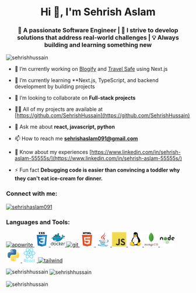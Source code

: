 <h1 align="center">Hi 👋, I'm Sehrish Aslam</h1>
<h3 align="center">🔧 A passionate Software Engineer | 🚀 I strive to develop solutions that address real-world challenges | 💡 Always building and learning something new</h3>

<p align="left"> <img src="https://komarev.com/ghpvc/?username=sehrishhussain&label=Profile%20views&color=0e75b6&style=flat" alt="sehrishhussain" /> </p>

- 🔭 I’m currently working on [Blogify](https://github.com/SehrishHussain/Blogify) and [Travel Safe](https://github.com/SehrishHussain/hunza-traveltrack) using Next.js

- 🌱 I’m currently learning **Next.js, TypeScript, and backend development by building projects

- 👯 I’m looking to collaborate on **Full-stack projects**

- 👨‍💻 All of my projects are available at [https://github.com/SehrishHussain](https://github.com/SehrishHussain)

- 💬 Ask me about **react, javascript, python**

- 📫 How to reach me **sehrishaslam091@gmail.com**

- 📄 Know about my experiences [https://www.linkedin.com/in/sehrish-aslam-55555s/](https://www.linkedin.com/in/sehrish-aslam-55555s/)

- ⚡ Fun fact **Debugging code is easier than convincing a toddler why they can't eat ice-cream for dinner.**

<h3 align="left">Connect with me:</h3>
<p align="left">
<a href="https://www.hackerrank.com/sehrishaslam091" target="blank"><img align="center" src="https://raw.githubusercontent.com/rahuldkjain/github-profile-readme-generator/master/src/images/icons/Social/hackerrank.svg" alt="sehrishaslam091" height="30" width="40" /></a>
</p>

<h3 align="left">Languages and Tools:</h3>
<p align="left"> <a href="https://appwrite.io" target="_blank" rel="noreferrer"> <img src="https://www.vectorlogo.zone/logos/appwriteio/appwriteio-icon.svg" alt="appwrite" width="40" height="40"/> </a> <a href="https://www.w3schools.com/css/" target="_blank" rel="noreferrer"> <img src="https://raw.githubusercontent.com/devicons/devicon/master/icons/css3/css3-original-wordmark.svg" alt="css3" width="40" height="40"/> </a> <a href="https://www.docker.com/" target="_blank" rel="noreferrer"> <img src="https://raw.githubusercontent.com/devicons/devicon/master/icons/docker/docker-original-wordmark.svg" alt="docker" width="40" height="40"/> </a> <a href="https://git-scm.com/" target="_blank" rel="noreferrer"> <img src="https://www.vectorlogo.zone/logos/git-scm/git-scm-icon.svg" alt="git" width="40" height="40"/> </a> <a href="https://www.w3.org/html/" target="_blank" rel="noreferrer"> <img src="https://raw.githubusercontent.com/devicons/devicon/master/icons/html5/html5-original-wordmark.svg" alt="html5" width="40" height="40"/> </a> <a href="https://www.java.com" target="_blank" rel="noreferrer"> <img src="https://raw.githubusercontent.com/devicons/devicon/master/icons/java/java-original.svg" alt="java" width="40" height="40"/> </a> <a href="https://developer.mozilla.org/en-US/docs/Web/JavaScript" target="_blank" rel="noreferrer"> <img src="https://raw.githubusercontent.com/devicons/devicon/master/icons/javascript/javascript-original.svg" alt="javascript" width="40" height="40"/> </a>  <a href="https://www.linux.org/" target="_blank" rel="noreferrer"> <img src="https://raw.githubusercontent.com/devicons/devicon/master/icons/linux/linux-original.svg" alt="linux" width="40" height="40"/> </a>  <a href="https://www.mongodb.com/" target="_blank" rel="noreferrer"> <img src="https://raw.githubusercontent.com/devicons/devicon/master/icons/mongodb/mongodb-original-wordmark.svg" alt="mongodb" width="40" height="40"/> </a> <a href="https://nodejs.org" target="_blank" rel="noreferrer"> <img src="https://raw.githubusercontent.com/devicons/devicon/master/icons/nodejs/nodejs-original-wordmark.svg" alt="nodejs" width="40" height="40"/> </a> <a href="https://www.python.org" target="_blank" rel="noreferrer"> <img src="https://raw.githubusercontent.com/devicons/devicon/master/icons/python/python-original.svg" alt="python" width="40" height="40"/> </a> <a href="https://reactjs.org/" target="_blank" rel="noreferrer"> <img src="https://raw.githubusercontent.com/devicons/devicon/master/icons/react/react-original-wordmark.svg" alt="react" width="40" height="40"/> </a> <a href="https://tailwindcss.com/" target="_blank" rel="noreferrer"> <img src="https://www.vectorlogo.zone/logos/tailwindcss/tailwindcss-icon.svg" alt="tailwind" width="40" height="40"/> </a> </p>

<p><img align="left" src="https://github-readme-stats.vercel.app/api/top-langs?username=sehrishhussain&show_icons=true&locale=en&layout=compact" alt="sehrishhussain" /></p>

<p>&nbsp;<img align="center" src="https://github-readme-stats.vercel.app/api?username=sehrishhussain&show_icons=true&locale=en" alt="sehrishhussain" /></p>

<p><img align="center" src="https://github-readme-streak-stats.herokuapp.com/?user=sehrishhussain&" alt="sehrishhussain" /></p>
